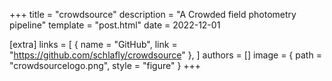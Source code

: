 +++
title = "crowdsource"
description = "A Crowded field photometry pipeline"
template = "post.html"
date = 2022-12-01

[extra]
links = [
    { name = "GitHub", link = "https://github.com/schlafly/crowdsource" },
]
authors = []
image = { path = "crowdsourcelogo.png", style = "figure" }
+++
